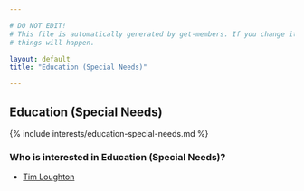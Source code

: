 ```yaml
---

# DO NOT EDIT!
# This file is automatically generated by get-members. If you change it, bad
# things will happen.

layout: default
title: "Education (Special Needs)"

---
```


## Education (Special Needs)

{% include interests/education-special-needs.md %}

### Who is interested in Education (Special Needs)?


* [Tim Loughton](/members/tim-loughton.html)
